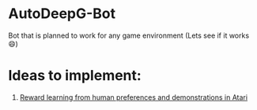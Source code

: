 # AutoDeepG-Bot
Bot that is planned to work for any game environment (Lets see if it works 😄)


# Ideas to implement: 

1. [Reward learning from human preferences and
demonstrations in Atari](https://arxiv.org/pdf/1811.06521.pdf)



